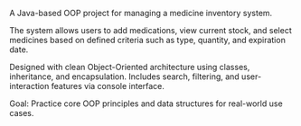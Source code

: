 A Java-based OOP project for managing a medicine inventory system.

The system allows users to add medications, view current stock, and select medicines based on defined criteria such as type, quantity, and expiration date.

Designed with clean Object-Oriented architecture using classes, inheritance, and encapsulation. Includes search, filtering, and user-interaction features via console interface.

Goal: Practice core OOP principles and data structures for real-world use cases.
